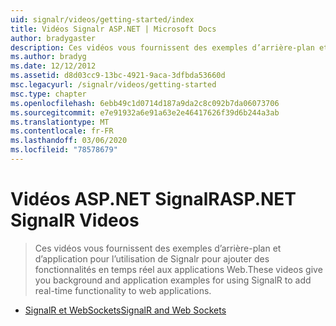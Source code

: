 ```yaml
---
uid: signalr/videos/getting-started/index
title: Vidéos Signalr ASP.NET | Microsoft Docs
author: bradygaster
description: Ces vidéos vous fournissent des exemples d’arrière-plan et d’application pour l’utilisation de Signalr pour ajouter des fonctionnalités en temps réel aux applications Web.
ms.author: bradyg
ms.date: 12/12/2012
ms.assetid: d8d03cc9-13bc-4921-9aca-3dfbda53660d
msc.legacyurl: /signalr/videos/getting-started
msc.type: chapter
ms.openlocfilehash: 6ebb49c1d0714d187a9da2c8c092b7da06073706
ms.sourcegitcommit: e7e91932a6e91a63e2e46417626f39d6b244a3ab
ms.translationtype: MT
ms.contentlocale: fr-FR
ms.lasthandoff: 03/06/2020
ms.locfileid: "78578679"
---
```

# <a name="aspnet-signalr-videos"></a><span data-ttu-id="d5f11-103">Vidéos ASP.NET SignalR</span><span class="sxs-lookup"><span data-stu-id="d5f11-103">ASP.NET SignalR Videos</span></span>

> <span data-ttu-id="d5f11-104">Ces vidéos vous fournissent des exemples d’arrière-plan et d’application pour l’utilisation de Signalr pour ajouter des fonctionnalités en temps réel aux applications Web.</span><span class="sxs-lookup"><span data-stu-id="d5f11-104">These videos give you background and application examples for using SignalR to add real-time functionality to web applications.</span></span>

- [<span data-ttu-id="d5f11-105">SignalR et WebSockets</span><span class="sxs-lookup"><span data-stu-id="d5f11-105">SignalR and Web Sockets</span></span>](signalr-and-web-sockets.md)
